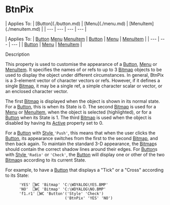 




<h1 class="heading"><span class="name">BtnPix</span></h1>
| Applies To: | [Button](./button.md) | [Menu](./menu.md) | [MenuItem](./menuitem.md) |
| --- | --- | --- | ---  |

| Applies To: | [Button](./button.md) [Menu](./menu.md) [MenuItem](./menuitem.md) | [Button](./button.md) | [Menu](./menu.md) | [MenuItem](./menuitem.md) |
| --- | --- | ---  |
| [Button](./button.md) | [Menu](./menu.md) | [MenuItem](./menuitem.md) |


Description


This property is used to customise the appearance of a [Button](./button.md), [Menu](./menu.md) or [MenuItem](./menuitem.md). It specifies the names of or refs to up to 3 [Bitmap](./bitmap.md) objects to be used to display the object under different circumstances. In general, BtnPix is a 3-element vector of character vectors or refs. However, if it defines a single [Bitmap](./bitmap.md), it may be a single ref, a simple character scalar or vector, or an enclosed character vector.


The first [Bitmap](./bitmap.md) is displayed when the object is shown in its normal state. For a [Button](./button.md), this is when its State is 0. The second [Bitmap](./bitmap.md) is used for a [Menu](./menu.md) or [MenuItem](./menuitem.md), when the object is selected (highlighted), or for a [Button](./button.md) when its State is 1. The third [Bitmap](./bitmap.md) is used when the object is disabled by having its [Active](active.md) property set to 0.


For a [Button](./button.md) with [Style ](style.md)`'Push'`, this means that when the user clicks the [Button](./button.md), its appearance switches from the first to the second [Bitmap](./bitmap.md), and then back again. To maintain the standard 3-D appearance, the [Bitmap](./bitmap.md)s should contain the correct shadow lines around their edges. For [Button](./button.md)s with [Style ](style.md)`'Radio'` or `'Check'`, the [Button](./button.md) will display one or other of the two [Bitmap](./bitmap.md)s according to its current State.


For example, to have a [Button](./button.md) that displays a "Tick" or a "Cross" according to its State:
```apl
      'YES' ⎕WC 'Bitmap' 'C:\WDYALOG\YES.BMP'
      'NO'  ⎕WC 'Bitmap' 'C:\WDYALOG\NO.BMP'
      'f1.r1' ⎕WC 'Button'('Style' 'Check')
                          ('BtnPix' 'YES' 'NO')
```



